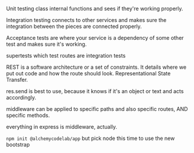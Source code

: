 Unit testing class internal functions and sees if they're working properly. 

Integration testing connects to other services and makes sure the integration between the pieces are connected properly.

Acceptance tests are where your service is a dependency of some other test and makes sure it's working.

supertests which test routes are integration tests

REST is a software architecture or a set of constraints.  It details where we put out code and how the route should look.  Representational State Transfer.

res.send is best to use, because it knows if it's an object or text and acts accordingly.

middleware can be applied to specific paths and also specific routes, AND specific methods.

everything in express is middleware, actually.

```npm init @alchemycodelab/app``` but pick node this time to use the new bootstrap

